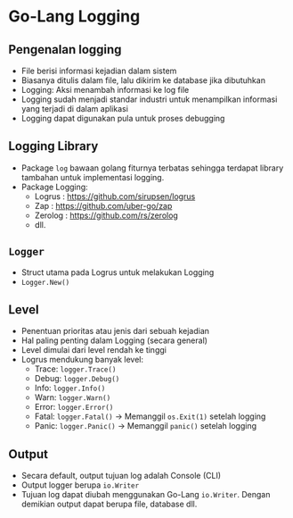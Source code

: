 # Go-Lang Logging
## Pengenalan logging
- File berisi informasi kejadian dalam sistem
- Biasanya ditulis dalam file, lalu dikirim ke database jika dibutuhkan
- Logging: Aksi menambah informasi ke log file
- Logging sudah menjadi standar industri untuk menampilkan informasi yang terjadi di dalam aplikasi
- Logging dapat digunakan pula untuk proses debugging

## Logging Library
- Package `log` bawaan golang fiturnya terbatas sehingga terdapat library tambahan untuk implementasi logging.
- Package Logging:
  - Logrus  : https://github.com/sirupsen/logrus
  - Zap     : https://github.com/uber-go/zap
  - Zerolog : https://github.com/rs/zerolog
  - dll.

## `Logger`
- Struct utama pada Logrus untuk melakukan Logging
- `Logger.New()`

## Level
- Penentuan prioritas atau jenis dari sebuah kejadian
- Hal paling penting dalam Logging (secara general)
- Level dimulai dari level rendah ke tinggi
- Logrus mendukung banyak level:
  - Trace: `logger.Trace()`
  - Debug: `logger.Debug()`
  - Info: `logger.Info()`
  - Warn: `logger.Warn()`
  - Error: `logger.Error()` 
  - Fatal: `logger.Fatal()` -> Memanggil `os.Exit(1)` setelah logging
  - Panic: `logger.Panic()` -> Memanggil `panic()` setelah logging

## Output
- Secara default, output tujuan log adalah Console (CLI)
- Output logger berupa `io.Writer`
- Tujuan log dapat diubah menggunakan Go-Lang `io.Writer`. Dengan demikian output dapat berupa file, database dll.